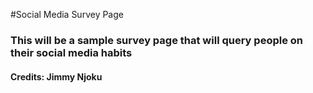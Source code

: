 #Social Media Survey Page

### This will be a sample survey page that will query people on their social media habits

#### Credits: Jimmy Njoku